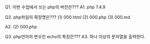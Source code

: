Q1. 이번 수업에서 쓰는 php의 버전은???
A1. php 7.4.9

Q2. php파일의 확장명은???
    (1) 000.html (2) 000.php (3) 000.md

A2. (2) 000.php 

Q3. php언어의 변수인 echo의 특징은???
A3. 하나 이상의 문자열을 출력한다.
